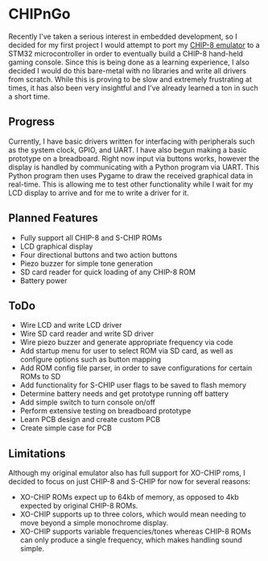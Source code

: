 # CHIPnGo
Recently I've taken a serious interest in embedded development, so I decided for my first project I would attempt to port my [CHIP-8 emulator](https://github.com/kurtjd/jaxe) to a STM32 microcontroller in order to eventually build a CHIP-8 hand-held gaming console. Since this is being done as a learning experience, I also decided I would do this bare-metal with no libraries and write all drivers from scratch. While this is proving to be slow and extremely frustrating at times, it has also been very insightful and I've already learned a ton in such a short time.

## Progress
Currently, I have basic drivers written for interfacing with peripherals such as the system clock, GPIO, and UART. I have also begun making a basic prototype on a breadboard. Right now input via buttons works, however the display is handled by communicating with a Python program via UART. This Python program then uses Pygame to draw the received graphical data in real-time. This is allowing me to test other functionality while I wait for my LCD display to arrive and for me to write a driver for it.

## Planned Features
- Fully support all CHIP-8 and S-CHIP ROMs
- LCD graphical display
- Four directional buttons and two action buttons
- Piezo buzzer for simple tone generation
- SD card reader for quick loading of any CHIP-8 ROM
- Battery power

## ToDo
- Wire LCD and write LCD driver
- Wire SD card reader and write SD driver
- Wire piezo buzzer and generate appropriate frequency via code
- Add startup menu for user to select ROM via SD card, as well as configure options such as button mapping
- Add ROM config file parser, in order to save configurations for certain ROMs to SD
- Add functionality for S-CHIP user flags to be saved to flash memory
- Determine battery needs and get prototype running off battery
- Add simple switch to turn console on/off
- Perform extensive testing on breadboard prototype
- Learn PCB design and create custom PCB
- Create simple case for PCB

## Limitations
Although my original emulator also has full support for XO-CHIP roms, I decided to focus on just CHIP-8 and S-CHIP for now for several reasons:
- XO-CHIP ROMs expect up to 64kb of memory, as opposed to 4kb expected by original CHIP-8 ROMs.
- XO-CHIP supports up to three colors, which would mean needing to move beyond a simple monochrome display.
- XO-CHIP supports variable frequencies/tones whereas CHIP-8 ROMs can only produce a single frequency, which makes handling sound simple.
